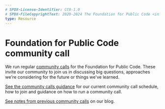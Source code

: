 ```yaml
---
# SPDX-License-Identifier: CC0-1.0
# SPDX-FileCopyrightText: 2020-2024 The Foundation for Public Code <info@publiccode.net>
type: Resource
---
```


# Foundation for Public Code community call

We run regular [community calls](../community-calls/index.md) for the Foundation for Public Code.
These invite our community to join us in discussing big questions, approaches we're considering for the future or things we've learned.

[See the community calls guidance](../community-calls/index.md) for our current community call schedule, how to join and guidance on how to run a community call.

[See notes from previous community calls](https://blog.publiccode.net/) on our blog.
